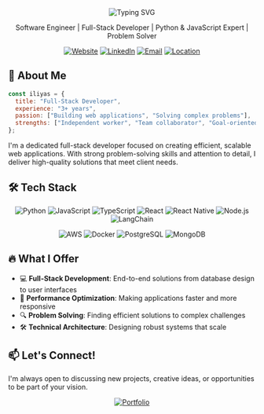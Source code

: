 <div align="center">
  <img src="https://readme-typing-svg.herokuapp.com?font=Fira+Code&weight=600&size=28&pause=1000&color=7A28CB&center=true&vCenter=true&random=false&width=435&lines=HHi+there%2C+I'm+Iliyas+Shaik!" alt="Typing SVG" />
  
  <p>Software Engineer | Full-Stack Developer | Python & JavaScript Expert | Problem Solver</p>

  [![Website](https://img.shields.io/badge/Portfolio-iliyas.in-7A28CB?style=for-the-badge&logo=web&logoColor=white)](https://iliyas.in)
  [![LinkedIn](https://img.shields.io/badge/LinkedIn-Connect-0A66C2?style=for-the-badge&logo=linkedin&logoColor=white)](https://www.linkedin.com/in/s-iliyas/)
  [![Email](https://img.shields.io/badge/Email-Contact-7A28CB?style=for-the-badge&logo=gmail&logoColor=white)](mailto:shaik.m.iliyas@gmail.com)
  [![Location](https://img.shields.io/badge/Location-Kurnool,_AP-0A66C2?style=for-the-badge&logo=google-maps&logoColor=white)](https://goo.gl/maps/5MQ7qKDDQgxeCSLz8)
</div>

## 💫 About Me

```javascript
const iliyas = {
  title: "Full-Stack Developer",
  experience: "3+ years",
  passion: ["Building web applications", "Solving complex problems"],
  strengths: ["Independent worker", "Team collaborator", "Goal-oriented"]
};
```

I'm a dedicated full-stack developer focused on creating efficient, scalable web applications. With strong problem-solving skills and attention to detail, I deliver high-quality solutions that meet client needs.

## 🛠️ Tech Stack

<div align="center">
  
  ![Python](https://img.shields.io/badge/Python-3776AB?style=for-the-badge&logo=python&logoColor=white)
  ![JavaScript](https://img.shields.io/badge/JavaScript-F7DF1E?style=for-the-badge&logo=javascript&logoColor=black)
  ![TypeScript](https://img.shields.io/badge/TypeScript-3178C6?style=for-the-badge&logo=typescript&logoColor=white)
  ![React](https://img.shields.io/badge/React-61DAFB?style=for-the-badge&logo=react&logoColor=black)
  ![React Native](https://img.shields.io/badge/React_Native-61DAFB?style=for-the-badge&logo=react&logoColor=black)
  ![Node.js](https://img.shields.io/badge/Node.js-339933?style=for-the-badge&logo=node.js&logoColor=white)
  ![LangChain](https://img.shields.io/badge/LangChain-3178C6?style=for-the-badge&logoColor=white)
  
  ![AWS](https://img.shields.io/badge/AWS-232F3E?style=for-the-badge&logo=amazon-aws&logoColor=white)
  ![Docker](https://img.shields.io/badge/Docker-2496ED?style=for-the-badge&logo=docker&logoColor=white)
  ![PostgreSQL](https://img.shields.io/badge/PostgreSQL-4169E1?style=for-the-badge&logo=postgresql&logoColor=white)
  ![MongoDB](https://img.shields.io/badge/MongoDB-47A248?style=for-the-badge&logo=mongodb&logoColor=white)
  
</div>



## 🔥 What I Offer

- 💻 **Full-Stack Development**: End-to-end solutions from database design to user interfaces
- 🚀 **Performance Optimization**: Making applications faster and more responsive
- 🔍 **Problem Solving**: Finding efficient solutions to complex challenges
- 🛠️ **Technical Architecture**: Designing robust systems that scale

## 📫 Let's Connect!

I'm always open to discussing new projects, creative ideas, or opportunities to be part of your vision.

<div align="center">
  <a href="https://iliyas.in">
    <img src="https://img.shields.io/badge/Check_out_my_portfolio-7A28CB?style=for-the-badge" alt="Portfolio" />
  </a>
</div>
